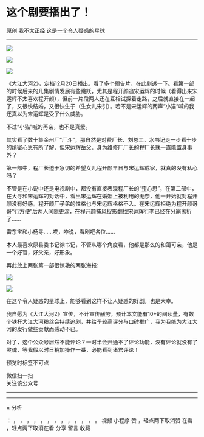 #  这个剧要播出了！

原创  我不太正经  [ 这是一个令人疑惑的星球 ](javascript:void\(0\);)

__ _ _ _ _

![](https://mmbiz.qpic.cn/mmbiz_jpg/OJNrVQetdurd2nqo5SibJ7qMzicBYqibvXzns3PYzLZp1OLRnS9NUbSXibfBRNJCdd5bRLkHrhuNGn4iaoMOQPFYUxA/640?wx_fmt=jpeg)

![](https://mmbiz.qpic.cn/mmbiz_jpg/OJNrVQetdurd2nqo5SibJ7qMzicBYqibvXz2ryxCvBMyjicgnLUhIsSquoibOJZZ9zdKazpEA1x10DECmc3S5MOw8pA/640?wx_fmt=jpeg)

![](https://mmbiz.qpic.cn/mmbiz_jpg/OJNrVQetdurd2nqo5SibJ7qMzicBYqibvXzHVnTlM3bkSiaicDmrvicFB2QFUtfYY4j4mBhGhavvoiabqxJ5531iakRPfQ/640?wx_fmt=jpeg)

《大江大河2》，定档12月20日播出。看了多个预告片，在此剧透一下。看第一部的时候后来的几集剧情发展有些跳跃，尤其是程开颜追宋运辉的时候（看得出来宋运辉不太喜欢程开颜），但前一片段两人还在互相试探着走路，之后就直接在一起了，又很快结婚，又很快生子（生女儿宋引）。若不是宋运辉的两声“小猫”喊的我还真以为宋运辉是受了什么威胁。

不过“小猫”喊的再亲，也不是真爱。

其实看了数十集金州厂“厂斗”，那自然是对费厂长、刘总工、水书记走一步看十步的缜密心思有所了解，但宋运辉岳父，身为维修厂厂长的程厂长就一直能置身事外？

第一部中，程厂长迫于急切的希望女儿程开颜早日与宋运辉成家，就真的没有私心吗？

不管是在小说中还是电视剧中，都没有直接表现程厂长的“歪心思”，在第二部中，在大寻和宋运辉的对话中，看出宋运辉在婚姻上被利用的无奈，他一开始就对程开颜没有好感。程开颜厂子弟的性格也与宋运辉格格不入。在宋运辉拒绝为程开颜哥哥“行方便”后两人间隙更深，在程开颜捕风捉影翻找宋运辉行李已经在分崩离析了......

雷东宝和小杨寻......哎，咋说，看剧吧各位......

本人最喜欢原县委书记徐书记，不管从哪个角度看，他都是那么的和蔼可亲，他是一个好官，好父亲，好形象。

  

再此放上两张第一部很惊艳的两张海报:

![](https://mmbiz.qpic.cn/mmbiz_jpg/OJNrVQetdurd2nqo5SibJ7qMzicBYqibvXzt5DeEibhruPqttsk7UBmnH7ru39NVRdQToh6aFF3u8NJVbq0zVDFOAg/640?wx_fmt=jpeg)

![](https://mmbiz.qpic.cn/mmbiz_jpg/OJNrVQetdurd2nqo5SibJ7qMzicBYqibvXz5rz8VrpcA9peL2Hkia4JvM8gpQeTicpibVyCm4gGCf6e5ia0FNKWn0c3kw/640?wx_fmt=jpeg)

在这个令人疑惑的星球上，能够看到这样不让人疑惑的好剧，也是大幸。

我自愿为《大江大河2》宣传，不计宣传酬劳。预计本文能有10+的阅读量，有数个铁杆大江大河粉丝会持续追剧，并给予较高评分与口碑推广，我为我能为大江大河的发行做些贡献而感动不已。

  

对了，这个公众号居然不能评论？一时半会开通不了评论功能，没有评论就没有了灵魂，等我假以时日稍加操作一番，必能看到诸君评论！  
  

预览时标签不可点

微信扫一扫  
关注该公众号





****



****



×  分析

：  ，  ，  ，  ，  ，  ，  ，  ，  ，  ，  ，  ，  。  视频  小程序  赞  ，轻点两下取消赞  在看  ，轻点两下取消在看
分享  留言  收藏

